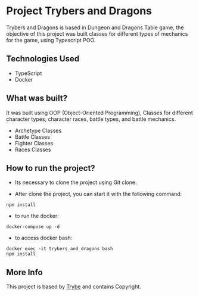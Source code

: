 # Project Trybers and Dragons

Trybers and Dragons is based in Dungeon and Dragons Table game, the objective of this project was built classes for different types of mechanics for the game, using Typescript POO.


## Technologies Used

* TypeScript
* Docker

## What was built?

It was built using OOP (Object-Oriented Programming), Classes for different character types, character races, battle types, and battle mechanics.

* Archetype Classes
* Battle Classes
* Fighter Classes
* Races Classes


## How to run the project?

* Its necessary to clone the project using Git clone.

* After clone the project, you can start it with the following command:
```
npm install
```
* to run the docker:
 ```
 docker-compose up -d
 ```
 * to access docker bash:
 ```
 docker exec -it trybers_and_dragons bash
 npm install
 ```

 
 ## More Info
 This project is based by [Trybe](https://www.betrybe.com/) and contains Copyright.
